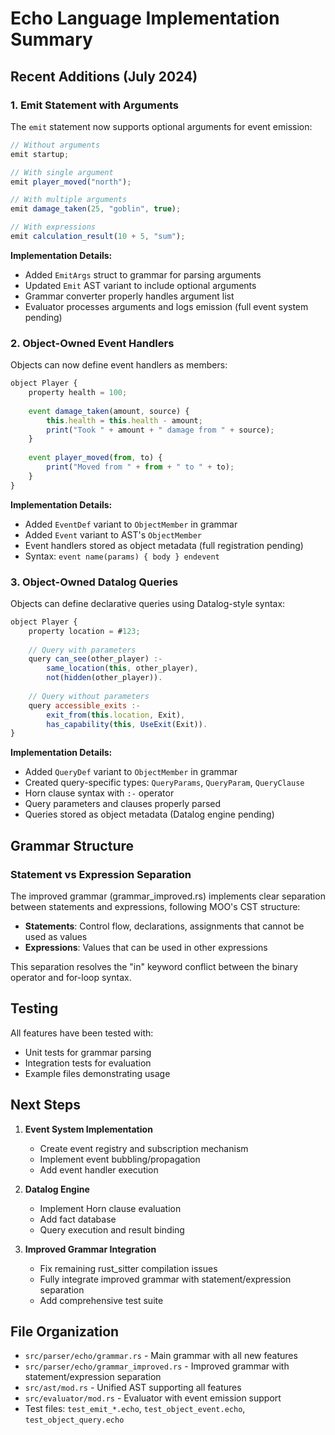 # Echo Language Implementation Summary

## Recent Additions (July 2024)

### 1. Emit Statement with Arguments

The `emit` statement now supports optional arguments for event emission:

```javascript
// Without arguments
emit startup;

// With single argument
emit player_moved("north");

// With multiple arguments
emit damage_taken(25, "goblin", true);

// With expressions
emit calculation_result(10 + 5, "sum");
```

**Implementation Details:**
- Added `EmitArgs` struct to grammar for parsing arguments
- Updated `Emit` AST variant to include optional arguments
- Grammar converter properly handles argument list
- Evaluator processes arguments and logs emission (full event system pending)

### 2. Object-Owned Event Handlers

Objects can now define event handlers as members:

```javascript
object Player {
    property health = 100;
    
    event damage_taken(amount, source) {
        this.health = this.health - amount;
        print("Took " + amount + " damage from " + source);
    }
    
    event player_moved(from, to) {
        print("Moved from " + from + " to " + to);
    }
}
```

**Implementation Details:**
- Added `EventDef` variant to `ObjectMember` in grammar
- Added `Event` variant to AST's `ObjectMember`
- Event handlers stored as object metadata (full registration pending)
- Syntax: `event name(params) { body } endevent`

### 3. Object-Owned Datalog Queries

Objects can define declarative queries using Datalog-style syntax:

```javascript
object Player {
    property location = #123;
    
    // Query with parameters
    query can_see(other_player) :-
        same_location(this, other_player),
        not(hidden(other_player)).
    
    // Query without parameters
    query accessible_exits :-
        exit_from(this.location, Exit),
        has_capability(this, UseExit(Exit)).
}
```

**Implementation Details:**
- Added `QueryDef` variant to `ObjectMember` in grammar
- Created query-specific types: `QueryParams`, `QueryParam`, `QueryClause`
- Horn clause syntax with `:-` operator
- Query parameters and clauses properly parsed
- Queries stored as object metadata (Datalog engine pending)

## Grammar Structure

### Statement vs Expression Separation

The improved grammar (grammar_improved.rs) implements clear separation between statements and expressions, following MOO's CST structure:

- **Statements**: Control flow, declarations, assignments that cannot be used as values
- **Expressions**: Values that can be used in other expressions

This separation resolves the "in" keyword conflict between the binary operator and for-loop syntax.

## Testing

All features have been tested with:
- Unit tests for grammar parsing
- Integration tests for evaluation
- Example files demonstrating usage

## Next Steps

1. **Event System Implementation**
   - Create event registry and subscription mechanism
   - Implement event bubbling/propagation
   - Add event handler execution

2. **Datalog Engine**
   - Implement Horn clause evaluation
   - Add fact database
   - Query execution and result binding

3. **Improved Grammar Integration**
   - Fix remaining rust_sitter compilation issues
   - Fully integrate improved grammar with statement/expression separation
   - Add comprehensive test suite

## File Organization

- `src/parser/echo/grammar.rs` - Main grammar with all new features
- `src/parser/echo/grammar_improved.rs` - Improved grammar with statement/expression separation
- `src/ast/mod.rs` - Unified AST supporting all features
- `src/evaluator/mod.rs` - Evaluator with event emission support
- Test files: `test_emit_*.echo`, `test_object_event.echo`, `test_object_query.echo`